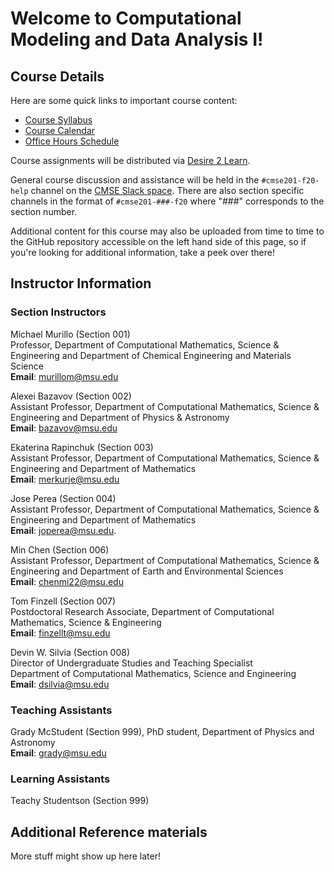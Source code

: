 # Welcome to Computational Modeling and Data Analysis I!

## Course Details

Here are some quick links to important course content:

* [Course Syllabus](https://docs.google.com/document/u/1/d/e/2PACX-1vQAU4aPPot3h-QnqaD8lXm_UuDB8R9C7ffiNc_bxEsX0jNKZ7hVrehGxUtAQu5Q0_ogVqEFxWO_thzv/pub)
* [Course Calendar](/course_documents/CMSE201-Calendar.pdf)
* [Office Hours Schedule](https://cmse.msu.edu/cmse201-office-hours)

Course assignments will be distributed via
[Desire 2 Learn](https://d2l.msu.edu/).

General course discussion and assistance will be held in the `#cmse201-f20-help` channel on the
[CMSE Slack space](https://cmse-courses.slack.com). There are also section specific channels in the format of `#cmse201-###-f20` where "###" corresponds to the section number.

Additional content for this course may also be uploaded from time to time to the GitHub repository accessible on the left hand side of this page, so if you're looking for additional information, take a peek over there!

## Instructor Information

### Section Instructors
Michael Murillo (Section 001)  
Professor, Department of Computational Mathematics, Science & Engineering and Department of Chemical Engineering and Materials Science  
**Email**: [murillom@msu.edu](mailto:murillom@msu.edu)  

Alexei Bazavov (Section 002)  
Assistant Professor, Department of Computational Mathematics, Science & Engineering and Department of Physics & Astronomy  
**Email**: [bazavov@msu.edu](mailto:bazavov@msu.edu)  

Ekaterina Rapinchuk (Section 003)  
Assistant Professor, Department of Computational Mathematics, Science & Engineering and Department of Mathematics  
**Email**: [merkurje@msu.edu](mailto:merkurje@msu.edu) 

Jose Perea (Section 004)  
Assistant Professor, Department of Computational Mathematics, Science & Engineering and Department of Mathematics  
**Email**: [joperea@msu.edu](mailto:joperea@msu.edu).  

Min Chen (Section 006)  
Assistant Professor, Department of Computational Mathematics, Science & Engineering and Department of Earth and Environmental Sciences   
**Email**: [chenmi22@msu.edu](mailto:chenmi22@msu.edu)  

Tom Finzell (Section 007)  
Postdoctoral Research Associate, Department of Computational Mathematics, Science & Engineering  
**Email**: [finzellt@msu.edu](mailto:finzellt@msu.edu) 

Devin W. Silvia (Section 008)  
Director of Undergraduate Studies and Teaching Specialist  
Department of Computational Mathematics, Science and Engineering    
**Email**: [dsilvia@msu.edu](mailto:dsilvia@msu.edu)  

### Teaching Assistants
Grady McStudent (Section 999), PhD student, Department of Physics and Astronomy  
**Email**: [grady@msu.edu](mailto:grady@msu.edu)

### Learning Assistants

Teachy Studentson (Section 999)

## Additional Reference materials

More stuff might show up here later!

